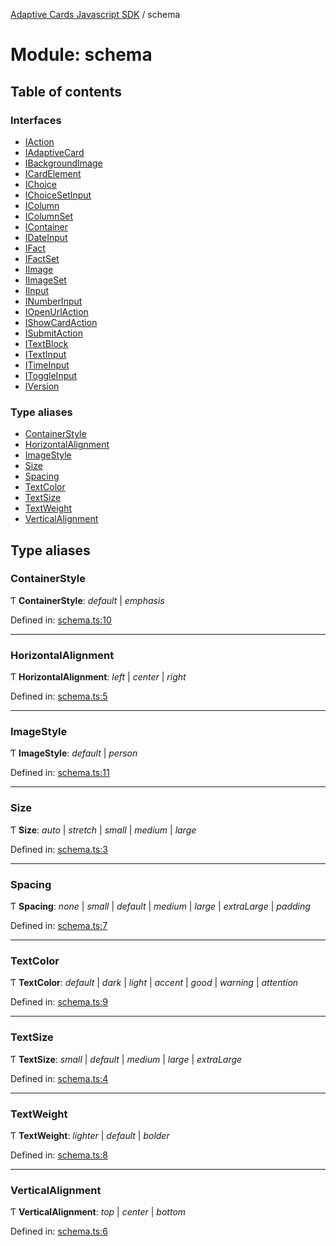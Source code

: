[Adaptive Cards Javascript SDK](../README.md) / schema

# Module: schema

## Table of contents

### Interfaces

- [IAction](../interfaces/schema.iaction.md)
- [IAdaptiveCard](../interfaces/schema.iadaptivecard.md)
- [IBackgroundImage](../interfaces/schema.ibackgroundimage.md)
- [ICardElement](../interfaces/schema.icardelement.md)
- [IChoice](../interfaces/schema.ichoice.md)
- [IChoiceSetInput](../interfaces/schema.ichoicesetinput.md)
- [IColumn](../interfaces/schema.icolumn.md)
- [IColumnSet](../interfaces/schema.icolumnset.md)
- [IContainer](../interfaces/schema.icontainer.md)
- [IDateInput](../interfaces/schema.idateinput.md)
- [IFact](../interfaces/schema.ifact.md)
- [IFactSet](../interfaces/schema.ifactset.md)
- [IImage](../interfaces/schema.iimage.md)
- [IImageSet](../interfaces/schema.iimageset.md)
- [IInput](../interfaces/schema.iinput.md)
- [INumberInput](../interfaces/schema.inumberinput.md)
- [IOpenUrlAction](../interfaces/schema.iopenurlaction.md)
- [IShowCardAction](../interfaces/schema.ishowcardaction.md)
- [ISubmitAction](../interfaces/schema.isubmitaction.md)
- [ITextBlock](../interfaces/schema.itextblock.md)
- [ITextInput](../interfaces/schema.itextinput.md)
- [ITimeInput](../interfaces/schema.itimeinput.md)
- [IToggleInput](../interfaces/schema.itoggleinput.md)
- [IVersion](../interfaces/schema.iversion.md)

### Type aliases

- [ContainerStyle](schema.md#containerstyle)
- [HorizontalAlignment](schema.md#horizontalalignment)
- [ImageStyle](schema.md#imagestyle)
- [Size](schema.md#size)
- [Spacing](schema.md#spacing)
- [TextColor](schema.md#textcolor)
- [TextSize](schema.md#textsize)
- [TextWeight](schema.md#textweight)
- [VerticalAlignment](schema.md#verticalalignment)

## Type aliases

### ContainerStyle

Ƭ **ContainerStyle**: *default* \| *emphasis*

Defined in: [schema.ts:10](https://github.com/microsoft/AdaptiveCards/blob/0938a1f10/source/nodejs/adaptivecards/src/schema.ts#L10)

___

### HorizontalAlignment

Ƭ **HorizontalAlignment**: *left* \| *center* \| *right*

Defined in: [schema.ts:5](https://github.com/microsoft/AdaptiveCards/blob/0938a1f10/source/nodejs/adaptivecards/src/schema.ts#L5)

___

### ImageStyle

Ƭ **ImageStyle**: *default* \| *person*

Defined in: [schema.ts:11](https://github.com/microsoft/AdaptiveCards/blob/0938a1f10/source/nodejs/adaptivecards/src/schema.ts#L11)

___

### Size

Ƭ **Size**: *auto* \| *stretch* \| *small* \| *medium* \| *large*

Defined in: [schema.ts:3](https://github.com/microsoft/AdaptiveCards/blob/0938a1f10/source/nodejs/adaptivecards/src/schema.ts#L3)

___

### Spacing

Ƭ **Spacing**: *none* \| *small* \| *default* \| *medium* \| *large* \| *extraLarge* \| *padding*

Defined in: [schema.ts:7](https://github.com/microsoft/AdaptiveCards/blob/0938a1f10/source/nodejs/adaptivecards/src/schema.ts#L7)

___

### TextColor

Ƭ **TextColor**: *default* \| *dark* \| *light* \| *accent* \| *good* \| *warning* \| *attention*

Defined in: [schema.ts:9](https://github.com/microsoft/AdaptiveCards/blob/0938a1f10/source/nodejs/adaptivecards/src/schema.ts#L9)

___

### TextSize

Ƭ **TextSize**: *small* \| *default* \| *medium* \| *large* \| *extraLarge*

Defined in: [schema.ts:4](https://github.com/microsoft/AdaptiveCards/blob/0938a1f10/source/nodejs/adaptivecards/src/schema.ts#L4)

___

### TextWeight

Ƭ **TextWeight**: *lighter* \| *default* \| *bolder*

Defined in: [schema.ts:8](https://github.com/microsoft/AdaptiveCards/blob/0938a1f10/source/nodejs/adaptivecards/src/schema.ts#L8)

___

### VerticalAlignment

Ƭ **VerticalAlignment**: *top* \| *center* \| *bottom*

Defined in: [schema.ts:6](https://github.com/microsoft/AdaptiveCards/blob/0938a1f10/source/nodejs/adaptivecards/src/schema.ts#L6)
